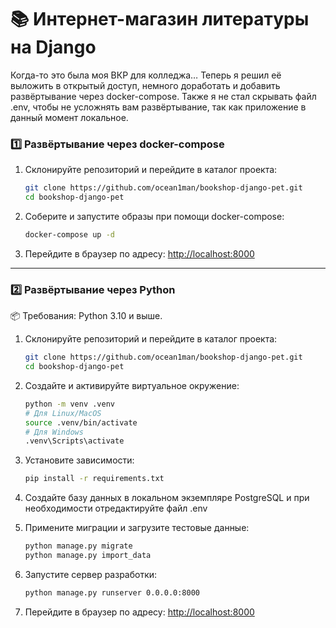 # 📚 Интернет-магазин литературы на Django

Когда-то это была моя ВКР для колледжа… Теперь я решил её выложить в открытый доступ, немного доработать и добавить развёртывание через docker-compose. Также я не стал скрывать файл .env, чтобы не усложнять вам развёртывание, так как приложение в данный момент локальное.

### 1️⃣ Развёртывание через docker-compose

1. Склонируйте репозиторий и перейдите в каталог проекта:  

   ```bash
   git clone https://github.com/ocean1man/bookshop-django-pet.git
   cd bookshop-django-pet
   ```

2. Соберите и запустите образы при помощи docker-compose:  

   ```bash
   docker-compose up -d
   ```

3. Перейдите в браузер по адресу: [http://localhost:8000](http://localhost:8000)

---

### 2️⃣ Развёртывание через Python

📦 Требования: Python 3.10 и выше.

1. Склонируйте репозиторий и перейдите в каталог проекта:  

   ```bash
   git clone https://github.com/ocean1man/bookshop-django-pet.git
   cd bookshop-django-pet
   ```

2. Создайте и активируйте виртуальное окружение:  

   ```bash
   python -m venv .venv
   # Для Linux/MacOS
   source .venv/bin/activate
   # Для Windows
   .venv\Scripts\activate
   ```

3. Установите зависимости:  

   ```bash
   pip install -r requirements.txt
   ```

4. Создайте базу данных в локальном экземпляре PostgreSQL и при необходимости отредактируйте файл .env

5. Примените миграции и загрузите тестовые данные:  

   ```bash
   python manage.py migrate
   python manage.py import_data
   ```

6. Запустите сервер разработки:  

   ```bash
   python manage.py runserver 0.0.0.0:8000
   ```

7. Перейдите в браузер по адресу: [http://localhost:8000](http://localhost:8000)